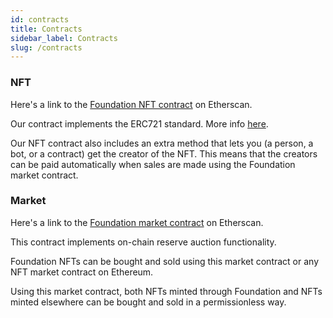 ```yaml
---
id: contracts
title: Contracts
sidebar_label: Contracts
slug: /contracts
---
```


### NFT

Here's a link to the [Foundation NFT contract](https://etherscan.io/token/0x3B3ee1931Dc30C1957379FAc9aba94D1C48a5405) on Etherscan.

Our contract implements the ERC721 standard. More info [here](https://ethereum.org/en/developers/docs/standards/tokens/erc-721/).

Our NFT contract also includes an extra method that lets you (a person, a bot, or a contract) get the creator of the NFT. This means that the creators can be paid automatically when sales are made using the Foundation market contract.

### Market

Here's a link to the [Foundation market contract](https://etherscan.io/address/0xcDA72070E455bb31C7690a170224Ce43623d0B6f) on Etherscan.

This contract implements on-chain reserve auction functionality.

Foundation NFTs can be bought and sold using this market contract or any NFT market contract on Ethereum.

Using this market contract, both NFTs minted through Foundation and NFTs minted elsewhere can be bought and sold in a permissionless way.
